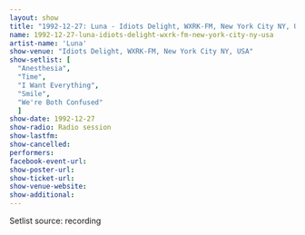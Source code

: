```yaml
---
layout: show
title: "1992-12-27: Luna - Idiots Delight, WXRK-FM, New York City NY, USA"
name: 1992-12-27-luna-idiots-delight-wxrk-fm-new-york-city-ny-usa
artist-name: 'Luna'
show-venue: "Idiots Delight, WXRK-FM, New York City NY, USA"
show-setlist: [
  "Anesthesia",
  "Time",
  "I Want Everything",
  "Smile",
  "We're Both Confused"
  ]
show-date: 1992-12-27
show-radio: Radio session
show-lastfm: 
show-cancelled: 
performers: 
facebook-event-url: 
show-poster-url: 
show-ticket-url: 
show-venue-website: 
show-additional: 
---
```


Setlist source: recording